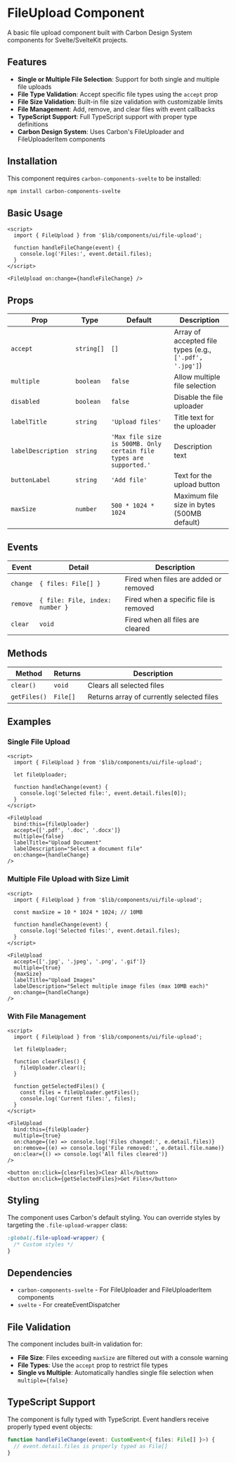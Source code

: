 # FileUpload Component

A basic file upload component built with Carbon Design System components for Svelte/SvelteKit projects.

## Features

- **Single or Multiple File Selection**: Support for both single and multiple file uploads
- **File Type Validation**: Accept specific file types using the `accept` prop
- **File Size Validation**: Built-in file size validation with customizable limits
- **File Management**: Add, remove, and clear files with event callbacks
- **TypeScript Support**: Full TypeScript support with proper type definitions
- **Carbon Design System**: Uses Carbon's FileUploader and FileUploaderItem components

## Installation

This component requires `carbon-components-svelte` to be installed:

```bash
npm install carbon-components-svelte
```

## Basic Usage

```svelte
<script>
  import { FileUpload } from '$lib/components/ui/file-upload';

  function handleFileChange(event) {
    console.log('Files:', event.detail.files);
  }
</script>

<FileUpload on:change={handleFileChange} />
```

## Props

| Prop | Type | Default | Description |
|------|------|---------|-------------|
| `accept` | `string[]` | `[]` | Array of accepted file types (e.g., `['.pdf', '.jpg']`) |
| `multiple` | `boolean` | `false` | Allow multiple file selection |
| `disabled` | `boolean` | `false` | Disable the file uploader |
| `labelTitle` | `string` | `'Upload files'` | Title text for the uploader |
| `labelDescription` | `string` | `'Max file size is 500MB. Only certain file types are supported.'` | Description text |
| `buttonLabel` | `string` | `'Add file'` | Text for the upload button |
| `maxSize` | `number` | `500 * 1024 * 1024` | Maximum file size in bytes (500MB default) |

## Events

| Event | Detail | Description |
|-------|--------|-------------|
| `change` | `{ files: File[] }` | Fired when files are added or removed |
| `remove` | `{ file: File, index: number }` | Fired when a specific file is removed |
| `clear` | `void` | Fired when all files are cleared |

## Methods

| Method | Returns | Description |
|--------|---------|-------------|
| `clear()` | `void` | Clears all selected files |
| `getFiles()` | `File[]` | Returns array of currently selected files |

## Examples

### Single File Upload

```svelte
<script>
  import { FileUpload } from '$lib/components/ui/file-upload';

  let fileUploader;

  function handleChange(event) {
    console.log('Selected file:', event.detail.files[0]);
  }
</script>

<FileUpload
  bind:this={fileUploader}
  accept={['.pdf', '.doc', '.docx']}
  multiple={false}
  labelTitle="Upload Document"
  labelDescription="Select a document file"
  on:change={handleChange}
/>
```

### Multiple File Upload with Size Limit

```svelte
<script>
  import { FileUpload } from '$lib/components/ui/file-upload';

  const maxSize = 10 * 1024 * 1024; // 10MB

  function handleChange(event) {
    console.log('Selected files:', event.detail.files);
  }
</script>

<FileUpload
  accept={['.jpg', '.jpeg', '.png', '.gif']}
  multiple={true}
  {maxSize}
  labelTitle="Upload Images"
  labelDescription="Select multiple image files (max 10MB each)"
  on:change={handleChange}
/>
```

### With File Management

```svelte
<script>
  import { FileUpload } from '$lib/components/ui/file-upload';

  let fileUploader;

  function clearFiles() {
    fileUploader.clear();
  }

  function getSelectedFiles() {
    const files = fileUploader.getFiles();
    console.log('Current files:', files);
  }
</script>

<FileUpload
  bind:this={fileUploader}
  multiple={true}
  on:change={(e) => console.log('Files changed:', e.detail.files)}
  on:remove={(e) => console.log('File removed:', e.detail.file.name)}
  on:clear={() => console.log('All files cleared')}
/>

<button on:click={clearFiles}>Clear All</button>
<button on:click={getSelectedFiles}>Get Files</button>
```

## Styling

The component uses Carbon's default styling. You can override styles by targeting the `.file-upload-wrapper` class:

```css
:global(.file-upload-wrapper) {
  /* Custom styles */
}
```

## Dependencies

- `carbon-components-svelte` - For FileUploader and FileUploaderItem components
- `svelte` - For createEventDispatcher

## File Validation

The component includes built-in validation for:
- **File Size**: Files exceeding `maxSize` are filtered out with a console warning
- **File Types**: Use the `accept` prop to restrict file types
- **Single vs Multiple**: Automatically handles single file selection when `multiple={false}`

## TypeScript Support

The component is fully typed with TypeScript. Event handlers receive properly typed event objects:

```typescript
function handleFileChange(event: CustomEvent<{ files: File[] }>) {
  // event.detail.files is properly typed as File[]
}
``` 